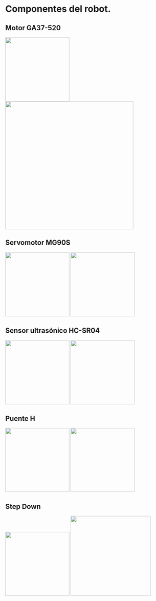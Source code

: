 # Componentes del robot.
## Motor GA37-520
<img src="https://github.com/user-attachments/assets/441c93a6-9f5b-4bbf-bb0e-d3cbbdd19fb9" width="200" /> 
<img src="https://github.com/user-attachments/assets/bc40ef55-f1f0-4c67-9429-3f67f851e5f3" width="400" />

## Servomotor MG90S
<img src="https://github.com/user-attachments/assets/9d9edaf3-d337-4d54-a6c2-03d84bcf69ae" width="200" />
<img src="https://github.com/user-attachments/assets/784dce6c-df2f-4190-94da-a70fadaa82d3" width="200" />

## Sensor ultrasónico HC-SR04
<img src="https://github.com/user-attachments/assets/e41690ed-0b6a-4de1-8a1a-c45675ee798f" width="200" />
<img src="https://github.com/user-attachments/assets/2edcb227-4ae6-4a63-9867-8325f63af706" width="200" />

## Puente H
<img src="https://github.com/user-attachments/assets/47499ed4-08a2-4868-8ae8-9a1cff6a7cf0" width="200" />
<img src="https://github.com/user-attachments/assets/9908e8f1-86b8-46eb-966b-f311df4e1eb5" width="200" />

## Step Down
<img src="https://github.com/user-attachments/assets/52e17d4b-d93a-4402-94ce-d9ef4ff6f874" width="200" />
<img src="https://github.com/user-attachments/assets/2bccde79-a723-4f7b-be19-25ba41e19f7e" width="250" />

## 
